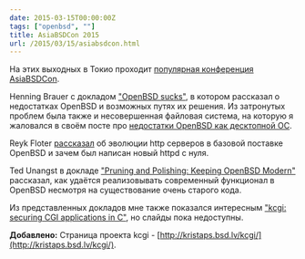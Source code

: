 ```yaml
---
date: 2015-03-15T00:00:00Z
tags: ["openbsd", ""]
title: AsiaBSDCon 2015
url: /2015/03/15/asiabsdcon.html
---
```


На этих выходных в Токио проходит [популярная конференция AsiaBSDCon](http://2015.asiabsdcon.org/timetable.html.en).

Henning Brauer с докладом ["OpenBSD sucks"](http://quigon.bsws.de/papers/2015/asiabsdcon/),
в котором рассказал о недостатках OpenBSD и возможных путях их решения.
Из затронутых проблем была также и несовершенная файловая система,
на которую я жаловался в своём посте про [недостатки OpenBSD как десктопной ОС](/2014/11/03/openbsd-disadvantages.html).

Reyk Floter [рассказал](http://www.openbsd.org/papers/httpd-slides-asiabsdcon2015.pdf)
об эволюции http серверов в базовой поставке OpenBSD и зачем был написан новый httpd с нуля.

Ted Unangst в докладе ["Pruning and Polishing: Keeping OpenBSD Modern"](http://www.openbsd.org/papers/pruning.html)
рассказал, как удаётся реализовывать современный функционал в OpenBSD несмотря
на существование очень старого кода.

Из представленных докладов мне также показался интересным
["kcgi: securing CGI applications in C"](http://2015.asiabsdcon.org/timetable.html.en#P2B),
но слайды пока недоступны.

**Добавлено:** Страница проекта kcgi - [http://kristaps.bsd.lv/kcgi/](http://kristaps.bsd.lv/kcgi/).
